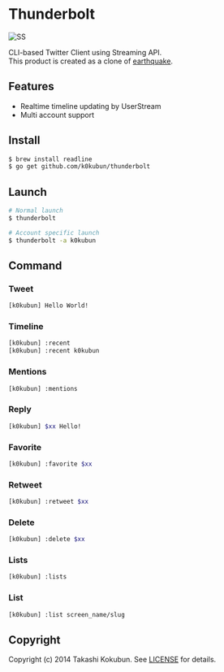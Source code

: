 # Thunderbolt

![SS](http://i.gyazo.com/cfe106ee557900c6cbbc206177913a55.png)

CLI-based Twitter Client using Streaming API.  
This product is created as a clone of [earthquake](https://github.com/jugyo/earthquake).

## Features
- Realtime timeline updating by UserStream
- Multi account support

## Install
```bash
$ brew install readline
$ go get github.com/k0kubun/thunderbolt
```

## Launch
```bash
# Normal launch
$ thunderbolt

# Account specific launch
$ thunderbolt -a k0kubun
```

## Command
### Tweet
```bash
[k0kubun] Hello World!
```

### Timeline
```bash
[k0kubun] :recent
[k0kubun] :recent k0kubun
```

### Mentions
```bash
[k0kubun] :mentions
```

### Reply
```bash
[k0kubun] $xx Hello!
```

### Favorite
```bash
[k0kubun] :favorite $xx
```

### Retweet
```bash
[k0kubun] :retweet $xx
```

### Delete
```bash
[k0kubun] :delete $xx
```

### Lists
```bash
[k0kubun] :lists
```

### List
```bash
[k0kubun] :list screen_name/slug
```

## Copyright

Copyright (c) 2014 Takashi Kokubun. See [LICENSE](https://github.com/k0kubun/thunderbolt/blob/master/LICENSE) for details.
